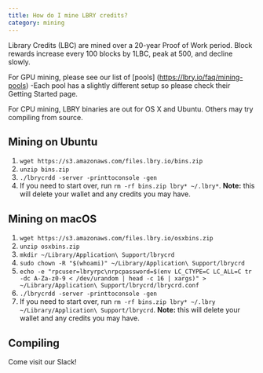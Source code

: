 ```yaml
---
title: How do I mine LBRY credits?
category: mining
---
```

Library Credits (LBC) are mined over a 20-year Proof of Work period.
Block rewards increase every 100 blocks by 1LBC, peak at 500, and decline slowly.

For GPU mining, please see our list of [pools] (https://lbry.io/faq/mining-pools)
     -Each pool has a slightly different setup so please check their Getting Started page.

For CPU mining, LBRY binaries are out for OS X and Ubuntu. Others may try compiling from source.

## Mining on Ubuntu

1. `wget https://s3.amazonaws.com/files.lbry.io/bins.zip`
1. `unzip bins.zip`
1. `./lbrycrdd -server -printtoconsole -gen`
1. If you need to start over, run `rm -rf bins.zip lbry* ~/.lbry*`. **Note:** this will delete your wallet and any credits you may have.

## Mining on macOS

1. `wget https://s3.amazonaws.com/files.lbry.io/osxbins.zip`
1. `unzip osxbins.zip`
1. `mkdir ~/Library/Application\ Support/lbrycrd`
1. `sudo chown -R "$(whoami)" ~/Library/Application\ Support/lbrycrd`
1. `echo -e "rpcuser=lbryrpc\nrpcpassword=$(env LC_CTYPE=C LC_ALL=C tr -dc A-Za-z0-9 < /dev/urandom | head -c 16 | xargs)" > ~/Library/Application\ Support/lbrycrd/lbrycrd.conf`
1. `./lbrycrdd -server -printtoconsole -gen`
1. If you need to start over, run `rm -rf bins.zip lbry* ~/.lbry ~/Library/Application\ Support/lbrycrd`. **Note:** this will delete your wallet and any credits you may have.

## Compiling

Come visit our Slack!

